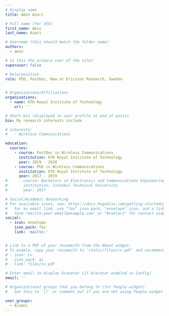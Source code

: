 ```yaml
---
# Display name
title: Amin Azari

# Full name (for SEO)
first_name: Amin
last_name: Azari

# Username (this should match the folder name)
authors:
  - amin

# Is this the primary user of the site?
superuser: false

# Role/position
role: PhD, PostDoc, Now at Ericsson Research, Sweden
      

# Organizations/Affiliations
organizations:
  - name: KTH Royal Institute of Technology
    url: ''

# Short bio (displayed in user profile at end of posts)
bio: My research interests include 

# interests:
#   - Wireless Communications

education:
  courses:
    - course: PostDoc in Wireless Communications
      institution: KTH Royal Institute of Technology
      year: 2019 - 2020
    - course: PhD in Wireless Communications
      institution: KTH Royal Institute of Technology
      year: 2017 - 2019
#     - course: Bachelors in Electronics and Communications Engineering
#       institution: Istanbul Technical University
#       year: 2017

# Social/Academic Networking
# For available icons, see: https://docs.hugoblox.com/getting-started/page-builder/#icons
#   For an email link, use "fas" icon pack, "envelope" icon, and a link in the
#   form "mailto:your-email@example.com" or "#contact" for contact widget.
social:
  - icon: envelope
    icon_pack: fas
    link: 'mailto:'


# Link to a PDF of your resume/CV from the About widget.
# To enable, copy your resume/CV to `static/files/cv.pdf` and uncomment the lines below.
# - icon: cv
#   icon_pack: ai
#   link: files/cv.pdf

# Enter email to display Gravatar (if Gravatar enabled in Config)
email: ''

# Organizational groups that you belong to (for People widget)
#   Set this to `[]` or comment out if you are not using People widget.

user_groups:
  - Alumni
---
```

